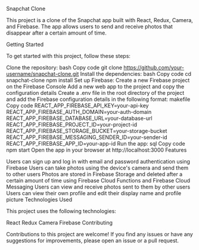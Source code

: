 Snapchat Clone

This project is a clone of the Snapchat app built with React, Redux, Camera, and Firebase. The app allows users to send and receive photos that disappear after a certain amount of time.

Getting Started

To get started with this project, follow these steps:

Clone the repository:
bash
Copy code
git clone https://github.com/your-username/snapchat-clone.git
Install the dependencies:
bash
Copy code
cd snapchat-clone
npm install
Set up Firebase:
Create a new Firebase project on the Firebase Console
Add a new web app to the project and copy the configuration details
Create a .env file in the root directory of the project and add the Firebase configuration details in the following format:
makefile
Copy code
REACT_APP_FIREBASE_API_KEY=your-api-key
REACT_APP_FIREBASE_AUTH_DOMAIN=your-auth-domain
REACT_APP_FIREBASE_DATABASE_URL=your-database-url
REACT_APP_FIREBASE_PROJECT_ID=your-project-id
REACT_APP_FIREBASE_STORAGE_BUCKET=your-storage-bucket
REACT_APP_FIREBASE_MESSAGING_SENDER_ID=your-sender-id
REACT_APP_FIREBASE_APP_ID=your-app-id
Run the app:
sql
Copy code
npm start
Open the app in your browser at http://localhost:3000
Features

Users can sign up and log in with email and password authentication using Firebase
Users can take photos using the device's camera and send them to other users
Photos are stored in Firebase Storage and deleted after a certain amount of time using Firebase Cloud Functions and Firebase Cloud Messaging
Users can view and receive photos sent to them by other users
Users can view their own profile and edit their display name and profile picture
Technologies Used

This project uses the following technologies:

React
Redux
Camera
Firebase
Contributing

Contributions to this project are welcome! If you find any issues or have any suggestions for improvements, please open an issue or a pull request.

